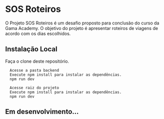 # SOS Roteiros

O Projeto SOS Roteiros é um desafio proposto para conclusão do curso da Gama Academy. O objetivo do projeto é apresentar roteiros de viagens de acordo com os dias escolhidos.

## Instalação Local

 Faça o clone deste repositório.

```
  Acesse a pasta backend
  Execute npm install para instalar as dependências.
  npm run dev
```
```
  Acesse raiz do projeto
  Execute npm install para instalar as dependências.
  npm run dev
```

## Em desenvolvimento... 